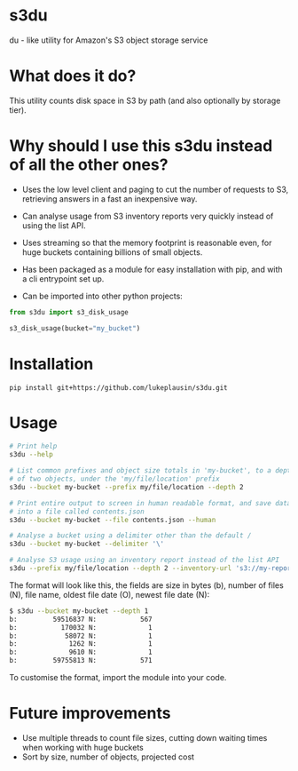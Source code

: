 # s3du
du - like utility for Amazon's S3 object storage service

# What does it do?

This utility counts disk space in S3 by path (and also optionally by storage tier).

# Why should I use this s3du instead of all the other ones?

- Uses the low level client and paging to cut the number of requests to S3, retrieving answers in a fast an inexpensive way.

- Can analyse usage from S3 inventory reports very quickly instead of using the list API.

- Uses streaming so that the memory footprint is reasonable even, for huge buckets containing billions of small objects.

- Has been packaged as a module for easy installation with pip, and with a cli entrypoint set up.

- Can be imported into other python projects:


```python
from s3du import s3_disk_usage

s3_disk_usage(bucket="my_bucket")
```

# Installation

`pip install git+https://github.com/lukeplausin/s3du.git`

# Usage

```bash
# Print help
s3du --help

# List common prefixes and object size totals in 'my-bucket', to a depth
# of two objects, under the 'my/file/location' prefix
s3du --bucket my-bucket --prefix my/file/location --depth 2

# Print entire output to screen in human readable format, and save data
# into a file called contents.json
s3du --bucket my-bucket --file contents.json --human

# Analyse a bucket using a delimiter other than the default /
s3du --bucket my-bucket --delimiter '\'

# Analyse S3 usage using an inventory report instead of the list API
s3du --prefix my/file/location --depth 2 --inventory-url 's3://my-report-bucket/s3-inventories/my-data-bucket/my-report/2019-10-28T04-00Z/'
```

The format will look like this, the fields are size in bytes (b), number of files (N), file name, oldest file date (O), newest file date (N):
```bash
$ s3du --bucket my-bucket --depth 1
b:         59516837 N:           567                                                        dist/   O: 2019-07-02 N: 2019-07-02
b:           170032 N:             1                                            bootstrap.min.css   O: 2019-07-02 N: 2019-07-02
b:            58072 N:             1                                             bootstrap.min.js   O: 2019-07-02 N: 2019-07-02
b:             1262 N:             1                                                   index.html   O: 2019-07-02 N: 2019-07-02
b:             9610 N:             1                                                      list.js   O: 2019-07-02 N: 2019-07-02
b:         59755813 N:           571                                                            .   O: 2019-07-02 N: 2019-07-02
```

To customise the format, import the module into your code.

# Future improvements

- Use multiple threads to count file sizes, cutting down waiting times when working with huge buckets
- Sort by size, number of objects, projected cost
